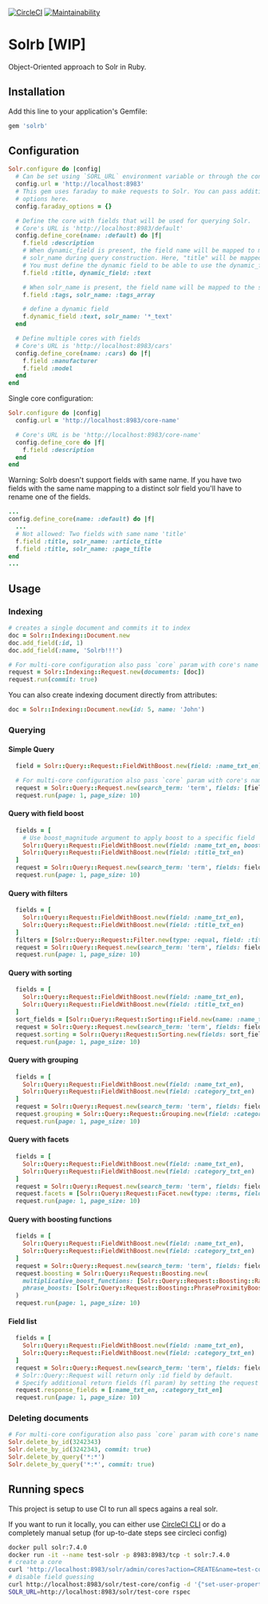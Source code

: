 [![CircleCI](https://circleci.com/gh/machinio/solrb/tree/master.svg?style=svg)](https://circleci.com/gh/machinio/solrb/tree/master)
[![Maintainability](https://api.codeclimate.com/v1/badges/81e84c1c42f10f9da801/maintainability)](https://codeclimate.com/github/machinio/solrb/maintainability)

# Solrb [WIP]

Object-Oriented approach to Solr in Ruby.

## Installation

Add this line to your application's Gemfile:

```ruby
gem 'solrb'
```

## Configuration

```ruby
Solr.configure do |config|
  # Can be set using `SORL_URL` environment variable or through the configuration block.
  config.url = 'http://localhost:8983'
  # This gem uses faraday to make requests to Solr. You can pass additional faraday
  # options here.
  config.faraday_options = {}

  # Define the core with fields that will be used for querying Solr.
  # Core's URL is 'http://localhost:8983/default'
  config.define_core(name: :default) do |f|
    f.field :description
    # When dynamic_field is present, the field name will be mapped to match the dynamic field
    # solr_name during query construction. Here, "title" will be mapped to "title_text"
    # You must define the dynamic field to be able to use the dynamic_field option
    f.field :title, dynamic_field: :text

    # When solr_name is present, the field name will be mapped to the solr_name during query construction
    f.field :tags, solr_name: :tags_array

    # define a dynamic field
    f.dynamic_field :text, solr_name: '*_text'
  end

  # Define multiple cores with fields
  # Core's URL is 'http://localhost:8983/cars'
  config.define_core(name: :cars) do |f|
    f.field :manufacturer
    f.field :model
  end
end
```

Single core configuration:

```ruby
Solr.configure do |config|
  config.url = 'http://localhost:8983/core-name'

  # Core's URL is be 'http://localhost:8983/core-name'
  config.define_core do |f|
    f.field :description
  end
end
```

Warning: Solrb doesn't support fields with same name. If you have two fields with the same name mapping
to a distinct solr field you'll have to rename one of the fields.

```ruby
...
config.define_core(name: :default) do |f|
  ...
  # Not allowed: Two fields with same name 'title'
  f.field :title, solr_name: :article_title
  f.field :title, solr_name: :page_title
end
...
```

## Usage

### Indexing

```ruby
# creates a single document and commits it to index
doc = Solr::Indexing::Document.new
doc.add_field(:id, 1)
doc.add_field(:name, 'Solrb!!!')

# For multi-core configuration also pass `core` param with core's name
request = Solr::Indexing::Request.new(documents: [doc])
request.run(commit: true)
```

You can also create indexing document directly from attributes:

```ruby
doc = Solr::Indexing::Document.new(id: 5, name: 'John')
```

### Querying

#### Simple Query

```ruby
  field = Solr::Query::Request::FieldWithBoost.new(field: :name_txt_en)

  # For multi-core configuration also pass `core` param with core's name
  request = Solr::Query::Request.new(search_term: 'term', fields: [field])
  request.run(page: 1, page_size: 10)
```

#### Query with field boost

```ruby
  fields = [
    # Use boost_magnitude argument to apply boost to a specific field
    Solr::Query::Request::FieldWithBoost.new(field: :name_txt_en, boost_magnitude: 16),
    Solr::Query::Request::FieldWithBoost.new(field: :title_txt_en)
  ]
  request = Solr::Query::Request.new(search_term: 'term', fields: fields)
  request.run(page: 1, page_size: 10)
```

#### Query with filters

```ruby
  fields = [
    Solr::Query::Request::FieldWithBoost.new(field: :name_txt_en),
    Solr::Query::Request::FieldWithBoost.new(field: :title_txt_en)
  ]
  filters = [Solr::Query::Request::Filter.new(type: :equal, field: :title_txt_en, value: 'title')]
  request = Solr::Query::Request.new(search_term: 'term', fields: fields, filters: filters)
  request.run(page: 1, page_size: 10)
```


#### Query with sorting

```ruby
  fields = [
    Solr::Query::Request::FieldWithBoost.new(field: :name_txt_en),
    Solr::Query::Request::FieldWithBoost.new(field: :title_txt_en)
  ]
  sort_fields = [Solr::Query::Request::Sorting::Field.new(name: :name_txt_en, direction: :asc)]
  request = Solr::Query::Request.new(search_term: 'term', fields: fields)
  request.sorting = Solr::Query::Request::Sorting.new(fields: sort_fields)
  request.run(page: 1, page_size: 10)
```

#### Query with grouping

```ruby
  fields = [
    Solr::Query::Request::FieldWithBoost.new(field: :name_txt_en),
    Solr::Query::Request::FieldWithBoost.new(field: :category_txt_en)
  ]
  request = Solr::Query::Request.new(search_term: 'term', fields: fields)
  request.grouping = Solr::Query::Request::Grouping.new(field: :category_txt_en, limit: 10)
  request.run(page: 1, page_size: 10)
```

#### Query with facets

```ruby
  fields = [
    Solr::Query::Request::FieldWithBoost.new(field: :name_txt_en),
    Solr::Query::Request::FieldWithBoost.new(field: :category_txt_en)
  ]
  request = Solr::Query::Request.new(search_term: 'term', fields: fields)
  request.facets = [Solr::Query::Request::Facet.new(type: :terms, field: :category_txt_en, options: { limit: 10 })]
  request.run(page: 1, page_size: 10)
```

#### Query with boosting functions

```ruby
  fields = [
    Solr::Query::Request::FieldWithBoost.new(field: :name_txt_en),
    Solr::Query::Request::FieldWithBoost.new(field: :category_txt_en)
  ]
  request = Solr::Query::Request.new(search_term: 'term', fields: fields)
  request.boosting = Solr::Query::Request::Boosting.new(
    multiplicative_boost_functions: [Solr::Query::Request::Boosting::RankingFieldBoostFunction.new(field: :name_txt_en)],
    phrase_boosts: [Solr::Query::Request::Boosting::PhraseProximityBoost.new(field: :category_txt_en, boost_magnitude: 4)]
  )
  request.run(page: 1, page_size: 10)
```

#### Field list


```ruby
  fields = [
    Solr::Query::Request::FieldWithBoost.new(field: :name_txt_en),
    Solr::Query::Request::FieldWithBoost.new(field: :category_txt_en)
  ]
  request = Solr::Query::Request.new(search_term: 'term', fields: fields)
  # Solr::Query::Request will return only :id field by default.
  # Specify additional return fields (fl param) by setting the request response_fields
  request.response_fields = [:name_txt_en, :category_txt_en]
  request.run(page: 1, page_size: 10)
```

### Deleting documents

```ruby
# For multi-core configuration also pass `core` param with core's name
Solr.delete_by_id(3242343)
Solr.delete_by_id(3242343, commit: true)
Solr.delete_by_query('*:*')
Solr.delete_by_query('*:*', commit: true)
```

## Running specs

This project is setup to use CI to run all specs agains a real solr.

If you want to run it locally, you can either use  [CircleCI CLI](https://circleci.com/docs/2.0/local-cli/)
or do a completely manual setup (for up-to-date steps see circleci config)

```sh
docker pull solr:7.4.0
docker run -it --name test-solr -p 8983:8983/tcp -t solr:7.4.0
# create a core
curl 'http://localhost:8983/solr/admin/cores?action=CREATE&name=test-core&configSet=_default'
# disable field guessing
curl http://localhost:8983/solr/test-core/config -d '{"set-user-property": {"update.autoCreateFields":"false"}}'
SOLR_URL=http://localhost:8983/solr/test-core rspec
```
